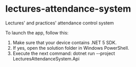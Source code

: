 # lectures-attendance-system
Lectures' and practices' attendance control system

To launch the app, follow this:
1. Make sure that your device contains .NET 5 SDK.
2. If yes, open the solution folder in Windows PowerShell.
3. Execute the next command: dotnet run --project LecturesAttendanceSystem.Api